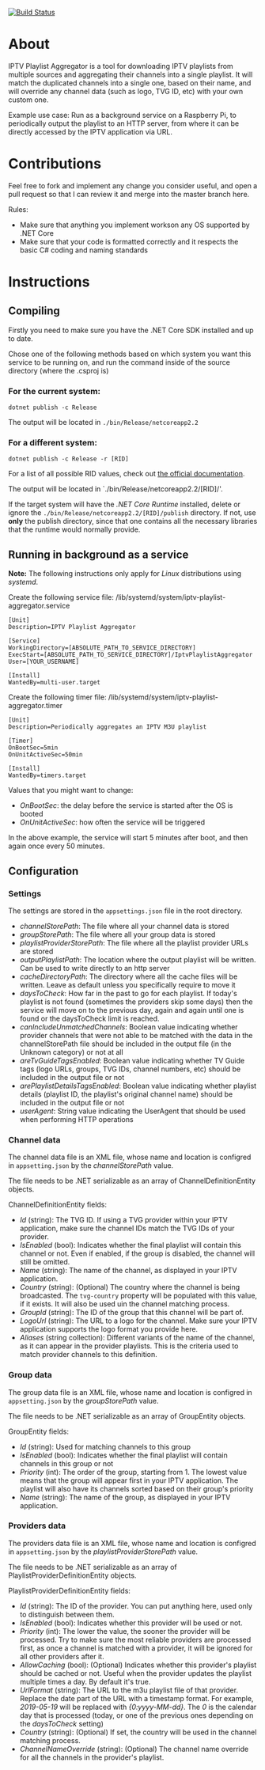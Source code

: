 [![Build Status](https://travis-ci.com/hmlendea/iptv-playlist-aggregator.svg?branch=master)](https://travis-ci.com/hmlendea/iptv-playlist-aggregator)

# About

IPTV Playlist Aggregator is a tool for downloading IPTV playlists from multiple sources and aggregating their channels into a single playlist. It will match the duplicated channels into a single one, based on their name, and will override any channel data (such as logo, TVG ID, etc) with your own custom one.

Example use case:
Run as a background service on a Raspberry Pi, to periodically output the playlist to an HTTP server, from where it can be directly accessed by the IPTV application via URL.

# Contributions

Feel free to fork and implement any change you consider useful, and open a pull request so that I can review it and merge into the master branch here.

Rules:
 - Make sure that anything you implement workson any OS supported by .NET Core
 - Make sure that your code is formatted correctly and it respects the basic C# coding and naming standards

# Instructions

## Compiling

Firstly you need to make sure you have the .NET Core SDK installed and up to date.

Chose one of the following methods based on which system you want this service to be running on, and run the command inside of the source directory (where the .csproj is)

### For the current system:

`dotnet publish -c Release`

The output will be located in `./bin/Release/netcoreapp2.2`

### For a different system:

`dotnet publish -c Release -r [RID]`

For a list of all possible RID values, check out [the official documentation](https://docs.microsoft.com/en-us/dotnet/core/rid-catalog).

The output will be located in `./bin/Release/netcoreapp2.2/[RID]/'.

If the target system will have the *.NET Core Runtime* installed, delete or ignore the `./bin/Release/netcoreapp2.2/[RID]/publish` directory.
If not, use **only** the publish directory, since that one contains all the necessary libraries that the runtime would normally provide.

## Running in background as a service

**Note:** The following instructions only apply for *Linux* distributions using *systemd*.

Create the following service file: /lib/systemd/system/iptv-playlist-aggregator.service
```
[Unit]
Description=IPTV Playlist Aggregator

[Service]
WorkingDirectory=[ABSOLUTE_PATH_TO_SERVICE_DIRECTORY]
ExecStart=[ABSOLUTE_PATH_TO_SERVICE_DIRECTORY]/IptvPlaylistAggregator
User=[YOUR_USERNAME]

[Install]
WantedBy=multi-user.target
```

Create the following timer file: /lib/systemd/system/iptv-playlist-aggregator.timer
```
[Unit]
Description=Periodically aggregates an IPTV M3U playlist

[Timer]
OnBootSec=5min
OnUnitActiveSec=50min

[Install]
WantedBy=timers.target
```

Values that you might want to change:
 - *OnBootSec*: the delay before the service is started after the OS is booted
 - *OnUnitActiveSec*: how often the service will be triggered

In the above example, the service will start 5 minutes after boot, and then again once every 50 minutes.

## Configuration

### Settings

The settings are stored in the `appsettings.json` file in the root directory.

 - *channelStorePath*: The file where all your channel data is stored
 - *groupStorePath*: The file where all your group data is stored
 - *playlistProviderStorePath*: The file where all the playlist provider URLs are stored
 - *outputPlaylistPath*: The location where the output playlist will be written. Can be used to write directly to an http server
 - *cacheDirectoryPath*: The directory where all the cache files will be written. Leave as default unless you specifically require to move it
 - *daysToCheck*: How far in the past to go for each playlist. If today's playlist is not found (sometimes the providers skip some days) then the service will move on to the previous day, again and again until one is found or the daysToCheck limit is reached.
 - *canIncludeUnmatchedChannels*: Boolean value indicating whether provider channels that were not able to be matched with the data in the channelStorePath file should be included in the output file (in the Unknown category) or not at all
 - *areTvGuideTagsEnabled*: Boolean value indicating whether TV Guide tags (logo URLs, groups, TVG IDs, channel numbers, etc) should be included in the output file or not
 - *arePlaylistDetailsTagsEnabled*: Boolean value indicating whether playlist details (playlist ID, the playlist's original channel name) should be included in the output file or not
 - *userAgent*: String value indicating the UserAgent that should be used when performing HTTP operations

### Channel data

The channel data file is an XML file, whose name and location is configred in `appsetting.json` by the *channelStorePath* value.

The file needs to be .NET serializable as an array of ChannelDefinitionEntity objects.

ChannelDefinitionEntity fields:
 - *Id* (string): The TVG ID. If using a TVG provider within your IPTV application, make sure the channel IDs match the TVG IDs of your provider.
 - *IsEnabled* (bool): Indicates whether the final playlist will contain this channel or not. Even if enabled, if the group is disabled, the channel will still be omitted.
 - *Name* (string): The name of the channel, as displayed in your IPTV application.
 - *Country* (string): (Optional) The country where the channel is being broadcasted. The `tvg-country` property will be populated with this value, if it exists. It will also be used uin the channel matching process.
 - *GroupId* (string): The ID of the group that this channel will be part of.
 - *LogoUrl* (string): The URL to a logo for the channel. Make sure your IPTV application supports the logo format you provide here.
 - *Aliases* (string collection): Different variants of the name of the channel, as it can appear in the provider playlists. This is the criteria used to match provider channels to this definition.

### Group data

The group data file is an XML file, whose name and location is configred in `appsetting.json` by the *groupStorePath* value.

The file needs to be .NET serializable as an array of GroupEntity objects.

GroupEntity fields:
 - *Id* (string): Used for matching channels to this group
 - *IsEnabled* (bool): Indicates whether the final playlist will contain channels in this group or not
 - *Priority* (int): The order of the group, starting from 1. The lowest value means that the group will appear first in your IPTV application. The playlist will also have its channels sorted based on their group's priority
 - *Name* (string): The name of the group, as displayed in your IPTV application.

### Providers data

The providers data file is an XML file, whose name and location is configred in `appsetting.json` by the *playlistProviderStorePath* value.

The file needs to be .NET serializable as an array of PlaylistProviderDefinitionEntity objects.

PlaylistProviderDefinitionEntity fields:
 - *Id* (string): The ID of the provider. You can put anything here, used only to distinguish between them.
 - *IsEnabled* (bool): Indicates whether this provider will be used or not.
 - *Priority* (int): The lower the value, the sooner the provider will be processed. Try to make sure the most reliable providers are processed first, as once a channel is matched with a provider, it will be ignored for all other providers after it.
 - *AllowCaching* (bool): (Optional) Indicates whether this provider's playlist should be cached or not. Useful when the provider updates the playlist multiple times a day. By default it's true.
 - *UrlFormat* (string): The URL to the m3u playlist file of that provider. Replace the date part of the URL with a timestamp format. For example, *2019-05-19* will be replaced with *{0:yyyy-MM-dd}*. The *0* is the calendar day that is processed (today, or one of the previous ones depending on the *daysToCheck* setting)
 - *Country* (string): (Optional) If set, the country will be used in the channel matching process.
 - *ChannelNameOverride* (string): (Optional) The channel name override for all the channels in the provider's playlist.
